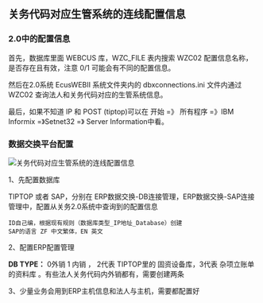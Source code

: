 ## 关务代码对应生管系统的连线配置信息

### 2.0中的配置信息

首先，数据库里面 WEBCUS 库，WZC_FILE 表内搜索 WZC02 配置信息名称，是否存在且有效，注意 0/1 可能会有不同的配置信息。

然后在2.0系统 EcusWEBII 系统文件夹内的 dbxconnections.ini 文件内通过 WZC02 查询法人和关务代码对应的生管系统信息。

最后，如果不知道 IP 和 POST (tiptop)可以在 开始 =》 所有程序 =》IBM Informix =》Setnet32 =》 Server Information中看。

### 数据交换平台配置

![关务代码对应生管系统的连线配置信息](D:\Notes\images\关务代码对应生管系统的连线配置信息.png)

1、先配置数据库

TIPTOP 或者 SAP，分别在 ERP数据交换-DB连接管理，ERP数据交换-SAP连接管理中，配置从关务2.0系统中查询到的配置信息

```text
ID自己编，根据现有规则（数据库类型_IP地址_Database）创建
SAP的语言 ZF 中文繁体，EN 英文
```

2、配置ERP配置管理

  **DB TYPE：** 0外销 1 内销 ， 2代表 TIPTOP里的 固资设备库，3代表 杂项立账单的资料库 。有些法人关务代码内外销都有，需要创建两条

3、少量业务会用到ERP主机信息和法人与主机，需要都配置好